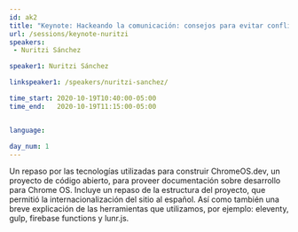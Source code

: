 ```yaml
---
id: ak2
title: "Keynote: Hackeando la comunicación: consejos para evitar conflictos y colaborar en comunidades abiertas"
url: /sessions/keynote-nuritzi
speakers:
 - Nuritzi Sánchez

speaker1: Nuritzi Sánchez

linkspeaker1: /speakers/nuritzi-sanchez/

time_start: 2020-10-19T10:40:00-05:00
time_end:   2020-10-19T11:15:00-05:00


language: 

day_num: 1
---
```


Un repaso por las tecnologías utilizadas para construir ChromeOS.dev, un proyecto de código abierto, para proveer documentación sobre desarrollo para Chrome OS. Incluye un repaso de la estructura del proyecto, que permitió la internacionalización del sitio al español. Así como también una breve explicación de las herramientas que utilizamos, por ejemplo: eleventy, gulp, firebase functions y lunr.js.